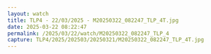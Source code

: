 ```yaml
---
layout: watch
title: TLP4 - 22/03/2025 - M20250322_082247_TLP_4T.jpg
date: 2025-03-22 08:22:47
permalink: /2025/03/22/watch/M20250322_082247_TLP_4
capture: TLP4/2025/202503/20250321/M20250322_082247_TLP_4T.jpg
---
```

